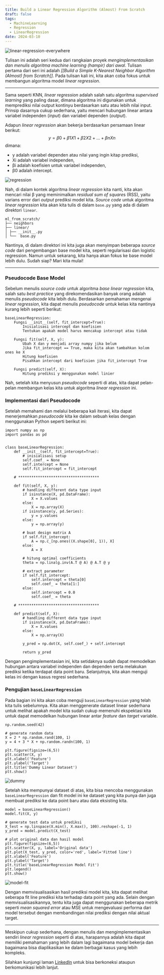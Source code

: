 ```yaml
---
title: Build a Linear Regression Algorithm (Almost) From Scratch
draft: false
tags:
  - MachineLearning
  - Regression
  - LinearRegression
date: 2024-03-10
---
```

![linear-regression-everywhere](/images/linear-regression-everywhere.jpg)

Tulisan ini adalah seri kedua dari rangkaian proyek *mengimplementasikan dan menulis algoritma machine learning (hampir) dari awal*. Tulisan pertama dari seri ini adalah *[[Build a Simple K-Nearest Neighbor Algorithm (Almost) from Scratch]]*. Pada tulisan kali ini, kita akan coba fokus untuk membangun algoritma model *linear regression*.

---
Sama seperti KNN, *linear regression* adalah salah satu algoritma *supervised learning* yang paling dasar, dimana algoritma ini digunakan untuk memprediksi nilai output kontinyu berdasarkan satu atau lebih nilai input. Prinsip dasarnya cukup sederhana, yaitu mencari hubungan linear antara variabel independen (*input*) dan variabel dependen (*output*).

Adapun *linear regression* akan bekerja berdasarkan persamaan linear berikut:
$$
y=β0​+β1​X1​+β2​X2​+...+βn​Xn​
$$
dimana:
- y adalah variabel dependen atau nilai yang ingin kitap prediksi,
- Xi adalah variabel independen,
- βi adalah koefisien untuk variabel independen, 
- β0 adalah intercept.

![regression](/images/regression.png)

Nah, di dalam kontek algoritma *linear regression* kita nanti, kita akan mencari nilai β yang meminimalkan *residual sum of square*s (RSS), yaitu varians error dari *output* prediksi model kita. *Source code* untuk algoritma *linear regression* kita akan kita tulis di dalam `base.py` yang ada di dalam direktori `linear`.

```
ml_from_scratch/ 
├── neighbors
├── linear/ 
│ ├── __init__.py 
│ └──  base.py 
```

Nantinya, di dalam direktori ini kita juga akan menyimpan beberapa *source code* dari pengembangan base model kita, seperti regularisasi dan logistic regression. Namun untuk sekarang, kita hanya akan fokus ke base model lebih dulu. Sudah siap? Mari kita mulai!

---

### Pseudocode Base Model
Sebelum menulis *source code* untuk algoritma *base linear regression* kita, salah satu *best practice* yang direkomendasikan banyak orang adalah menulis *pseudocode* kita lebih dulu. Berdasarkan pemahaman mengenai *linear regression*, kita dapat menulis *pseudocode* untuk kelas kita nantinya kurang lebih seperti berikut:
```
baseLinearRegression:
    Fungsi __init__(self, fit_intercept=True):
        Inisialisasi intercept dan koefisien
        Tentukan apakah model harus mencakup intercept atau tidak

    Fungsi fit(self, X, y):
        Ubah X dan y menjadi array numpy jika belum
        Jika fit_intercept == True, maka kita akan tambahkan kolom ones ke X
        Hitung koefisien
        Pisahkan intercept dari koefisien jika fit_intercept True

    Fungsi predict(self, X):
        Hitung prediksi y menggunakan model linier

```

Nah, setelah kita menyusun *pseudocode* seperti di atas, kita dapat pelan-pelan membangun kelas kita untuk algoritma *linear regression* ini.

### Implementasi dari Pseudocode
Setelah memahami dan melalui beberapa kali iterasi, kita dapat menerjemahkan *pseudocode* kita ke dalam sebuah kelas dengan menggunakan Python seperti berikut ini:
```
import numpy as np
import pandas as pd


class baseLinearRegression:
    def __init__(self, fit_intercept=True):
        # inisialisasi setup
        self.coef_ = None
        self.intercept = None
        self.fit_intercept = fit_intercept

    # *************************************
        
    def fit(self, X, y):
        # handling different data type input
        if isinstance(X, pd.DataFrame):
            X = X.values
        else:
            X = np.array(X)
        if isinstance(y, pd.Series):
            y = y.values
        else:
            y = np.array(y)
        
        # buat design matrix A
        if self.fit_intercept:
            A = np.c_[np.ones((X.shape[0], 1)), X]
        else:
            A = X

        # hitung optimal coefficients 
        theta = np.linalg.inv(A.T @ A) @ A.T @ y

        # extract parameter
        if self.fit_intercept:
            self.intercept = theta[0]
            self.coef_ = theta[1:]
        else:
            self.intercept = 0.0
            self.coef_ = theta

    # *************************************
    
    def predict(self, X):
        # handling different data type input
        if isinstance(X, pd.DataFrame):
            X = X.values
        else:
            X = np.array(X)

        y_pred = np.dot(X, self.coef_) + self.intercept

        return y_pred
```

Dengan pengimplementasian ini, kita setidaknya sudah dapat memodelkan hubungan antara variabel independen dan dependen serta melakukan prediksi ketika terdapat data point baru. Selanjutnya, kita akan menguji kelas ini dengan kasus regresi sederhana.

### Pengujian `baseLinearRegression`

Pada bagian ini kita akan coba menguji `baseLinearRegression` yang telah kita tulis sebelumnya. Kita akan menggenerate dataset linear sederhana untuk melihat apakah model kita sudah cukup memenuhi ekspektasi kita untuk dapat memodelkan hubungan linear antar *feature* dan *target* variable. 
```
np.random.seed(42)

# generate random data
X = 2 * np.random.rand(100, 1)
y = 4 + 3 * X + np.random.randn(100, 1)

plt.figure(figsize=(6,5))
plt.scatter(X, y)
plt.xlabel('Feature')
plt.ylabel('Target')
plt.title('Dummy Linear Dataset')
plt.show()
```

![dummy](/images/dummy-lr-set.png)

Setelah kita mempunyai dataset di atas, kita bisa mencoba menggunakan `baseLinearRegression` dan fit model ini ke dataset yang kita punya dan juga membuat prediksi ke data point baru atau data eksisting kita.

```
model = baseLinearRegression()
model.fit(X, y)

# generate test data untuk prediksi
X_test = np.linspace(X.min(), X.max(), 100).reshape(-1, 1)
y_pred = model.predict(X_test)

# plot original data dan hasil model
plt.figure(figsize=(6,5))
plt.scatter(X, y, label='Original data')
plt.plot(X_test, y_pred, color='red', label='Fitted line')
plt.xlabel('Feature')
plt.ylabel('Target')
plt.title('baseLinearRegression Model Fit')
plt.legend()
plt.show()
```

![model-fit](/images/LR-model-fit.png)

Dengan memvisualisasikan hasil prediksi model kita, kita dapat melihat seberapa fit line prediksi kita terhadap data point yang ada. Selain dengan memvisualisasikannya, tentu kita juga dapat menggunakan beberapa metrik seperti *mean squared error* atau MSE untuk mengevaluasi performa dari model tersebut dengan membandingan nilai prediksi dengan nilai aktual target. 

---

Meskipun cukup sederhana, dengan menulis dan mengimplementasikan sendiri *linear regression* seperti di atas, harapannya adalah kita dapat memiliki pemahaman yang lebih dalam lagi bagaimana model bekerja dan bagaimana bisa diaplikasikan ke dalam berbagai kasus yang lebih kompleks. 

Silahkan kunjungi laman [LinkedIn](https://www.linkedin.com/in/alvin-n-802a65226/) untuk bisa berkoneksi ataupun berkomunikasi lebih lanjut.